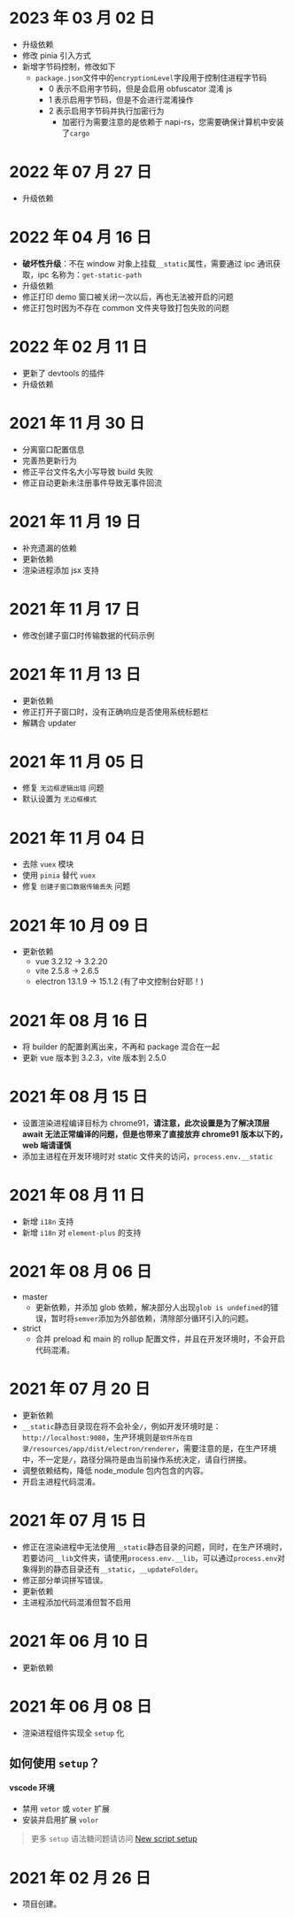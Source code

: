 # 2023 年 03 月 02 日

- 升级依赖
- 修改 pinia 引入方式
- 新增字节码控制，修改如下
  - `package.json`文件中的`encryptionLevel`字段用于控制住进程字节码
    - 0 表示不启用字节码，但是会启用 obfuscator 混淆 js
    - 1 表示启用字节码，但是不会进行混淆操作
    - 2 表示启用字节码并执行加密行为
      - 加密行为需要注意的是依赖于 napi-rs，您需要确保计算机中安装了`cargo`

# 2022 年 07 月 27 日

- 升级依赖

# 2022 年 04 月 16 日

- **破坏性升级**：不在 window 对象上挂载`__static`属性，需要通过 ipc 通讯获取，ipc 名称为：`get-static-path`
- 升级依赖
- 修正打印 demo 窗口被关闭一次以后，再也无法被开启的问题
- 修正打包时因为不存在 common 文件夹导致打包失败的问题

# 2022 年 02 月 11 日

- 更新了 devtools 的插件
- 升级依赖

# 2021 年 11 月 30 日

- 分离窗口配置信息
- 完善热更新行为
- 修正平台文件名大小写导致 build 失败
- 修正自动更新未注册事件导致无事件回流

# 2021 年 11 月 19 日

- 补充遗漏的依赖
- 更新依赖
- 渲染进程添加 jsx 支持

# 2021 年 11 月 17 日

- 修改创建子窗口时传输数据的代码示例

# 2021 年 11 月 13 日

- 更新依赖
- 修正打开子窗口时，没有正确响应是否使用系统标题栏
- 解耦合 updater

# 2021 年 11 月 05 日

- 修复 `无边框逻辑出错` 问题
- 默认设置为 `无边框模式`

# 2021 年 11 月 04 日

- 去除 `vuex` 模块
- 使用 `pinia` 替代 `vuex`
- 修复 `创建子窗口数据传输丢失` 问题

# 2021 年 10 月 09 日

- 更新依赖
  - vue 3.2.12 -> 3.2.20
  - vite 2.5.8 -> 2.6.5
  - electron 13.1.9 -> 15.1.2 (有了中文控制台好耶！)

# 2021 年 08 月 16 日

- 将 builder 的配置剥离出来，不再和 package 混合在一起
- 更新 vue 版本到 3.2.3，vite 版本到 2.5.0

# 2021 年 08 月 15 日

- 设置渲染进程编译目标为 chrome91，**请注意，此次设置是为了解决顶层 await 无法正常编译的问题，但是也带来了直接放弃 chrome91 版本以下的，web 端请谨慎**
- 添加主进程在开发环境时对 static 文件夹的访问，`process.env.__static`

# 2021 年 08 月 11 日

- 新增 `i18n` 支持
- 新增 `i18n` 对 `element-plus` 的支持

# 2021 年 08 月 06 日

- master
  - 更新依赖，并添加 glob 依赖，解决部分人出现`glob is undefined`的错误，暂时将`semver`添加为外部依赖，清除部分循环引入的问题。
- strict
  - 合并 preload 和 main 的 rollup 配置文件，并且在开发环境时，不会开启代码混淆。

# 2021 年 07 月 20 日

- 更新依赖
- `__static`静态目录现在将不会补全`/`，例如开发环境时是：`http://localhost:9080`，生产环境则是`软件所在目录/resources/app/dist/electron/renderer`，需要注意的是，在生产环境中，不一定是`/`，路径分隔符是由当前操作系统决定，请自行拼接。
- 调整依赖结构，降低 node_module 包内包含的内容。
- 开启主进程代码混淆。

# 2021 年 07 月 15 日

- 修正在渲染进程中无法使用`__static`静态目录的问题，同时，在生产环境时，若要访问`__lib`文件夹，请使用`process.env.__lib`，可以通过`process.env`对象得到的静态目录还有`__static`，`__updateFolder`。
- 修正部分单词拼写错误。
- 更新依赖
- 主进程添加代码混淆但暂不启用

# 2021 年 06 月 10 日

- 更新依赖

# 2021 年 06 月 08 日

- 渲染进程组件实现全 `setup` 化

## 如何使用 `setup`？

#### vscode 环境

- 禁用 `vetor` 或 `voter` 扩展
- 安装并启用扩展 `volor`

> 更多 `setup` 语法糖问题请访问 [New script setup](https://github.com/vuejs/rfcs/pull/227)

# 2021 年 02 月 26 日

- 项目创建。
